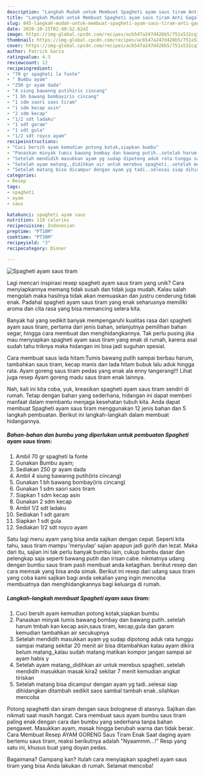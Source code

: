 ```yaml
---
description: "Langkah Mudah untuk Membuat Spagheti ayam saus tiram Anti Gagal"
title: "Langkah Mudah untuk Membuat Spagheti ayam saus tiram Anti Gagal"
slug: 845-langkah-mudah-untuk-membuat-spagheti-ayam-saus-tiram-anti-gagal
date: 2020-10-15T02:49:52.624Z
image: https://img-global.cpcdn.com/recipes/acb547a247d426b5/751x532cq70/spagheti-ayam-saus-tiram-foto-resep-utama.jpg
thumbnail: https://img-global.cpcdn.com/recipes/acb547a247d426b5/751x532cq70/spagheti-ayam-saus-tiram-foto-resep-utama.jpg
cover: https://img-global.cpcdn.com/recipes/acb547a247d426b5/751x532cq70/spagheti-ayam-saus-tiram-foto-resep-utama.jpg
author: Patrick Garza
ratingvalue: 4.3
reviewcount: 12
recipeingredient:
- "70 gr spagheti la fonte"
- " Bumbu ayam"
- "250 gr ayam dada"
- "4 siung bawanng putihiris cincang"
- "1 bh bawang bombayiris cincang"
- "1 sdm saori saos tiram"
- "1 sdm kecap asin"
- "2 sdm kecap"
- "1/2 sdt ladaku"
- "1 sdt garam"
- "1 sdt gula"
- "1/2 sdt royco ayam"
recipeinstructions:
- "Cuci bersih ayam kemudian potong kotak,siapkan bumbu"
- "Panaskan minyak tumis bawang bombay dan bawang putih..setelah harum tmbah kan kecap asin,saus tiram, kecap,gula dan garam kemudian tambahkan air secukupnya"
- "Setelah mendidih masukkan ayam yg sudap dipotong aduk rata tunggu sampai matang sekitar 20 menit air bisa ditambahkan kalau ayam dikira belum matang,,kalau sudah matang matikan kompor jangan sampai air ayam habis y"
- "Setelah ayam matang,,didihkan air untuk merebus spagheti..setelah mendidih masukkan masak kira2 sekitar 7 menit kemudian angkat tiriskan"
- "Setelah matang bisa dicampur dengan ayam yg tadi..selesai siap dihidangkan ditambah sedikit saos sambal tambah enak..silahkan mencoba"
categories:
- Resep
tags:
- spagheti
- ayam
- saus

katakunci: spagheti ayam saus 
nutrition: 119 calories
recipecuisine: Indonesian
preptime: "PT10M"
cooktime: "PT30M"
recipeyield: "3"
recipecategory: Dinner

---
```



![Spagheti ayam saus tiram](https://img-global.cpcdn.com/recipes/acb547a247d426b5/751x532cq70/spagheti-ayam-saus-tiram-foto-resep-utama.jpg)

Lagi mencari inspirasi resep spagheti ayam saus tiram yang unik? Cara menyiapkannya memang tidak susah dan tidak juga mudah. Kalau salah mengolah maka hasilnya tidak akan memuaskan dan justru cenderung tidak enak. Padahal spagheti ayam saus tiram yang enak seharusnya memiliki aroma dan cita rasa yang bisa memancing selera kita.

Banyak hal yang sedikit banyak mempengaruhi kualitas rasa dari spagheti ayam saus tiram, pertama dari jenis bahan, selanjutnya pemilihan bahan segar, hingga cara membuat dan menghidangkannya. Tak perlu pusing jika mau menyiapkan spagheti ayam saus tiram yang enak di rumah, karena asal sudah tahu triknya maka hidangan ini bisa jadi suguhan spesial.

Cara membuat saus lada hitam:Tumis bawang putih sampai berbau harum, tambahkan saus tiram, kecap manis dan lada hitam bubuk lalu aduk hingga rata. Ayam goreng saus tiram pedas yang enak ala enny tangerang!!! Lihat juga resep Ayam goreng madu saus tiram enak lainnya.


Nah, kali ini kita coba, yuk, kreasikan spagheti ayam saus tiram sendiri di rumah. Tetap dengan bahan yang sederhana, hidangan ini dapat memberi manfaat dalam membantu menjaga kesehatan tubuh kita. Anda dapat membuat Spagheti ayam saus tiram menggunakan 12 jenis bahan dan 5 langkah pembuatan. Berikut ini langkah-langkah dalam membuat hidangannya.

<!--inarticleads1-->

##### Bahan-bahan dan bumbu yang diperlukan untuk pembuatan Spagheti ayam saus tiram:

1. Ambil 70 gr spagheti la fonte
1. Gunakan  Bumbu ayam;
1. Sediakan 250 gr ayam dada
1. Ambil 4 siung bawanng putih(iris cincang)
1. Gunakan 1 bh bawang bombay(iris cincang)
1. Gunakan 1 sdm saori saos tiram
1. Siapkan 1 sdm kecap asin
1. Gunakan 2 sdm kecap
1. Ambil 1/2 sdt ladaku
1. Sediakan 1 sdt garam
1. Siapkan 1 sdt gula
1. Sediakan 1/2 sdt royco ayam


Satu lagi menu ayam yang bisa anda sajikan dengan cepat. Seperti kita tahu, saus tiram mampu &#39;menyulap&#39; sajian apapun jadi gurih dan lezat. Maka dari itu, sajian ini tak perlu banyak bumbu lain, cukup bumbu dasar dan pelengkap saja seperti bawang putih dan irisan cabe. nikmatnya udang dengan bumbu saus tiram pasti membuat anda ketagihan. berikut resep dan cara memsak yang bisa anda simak. Berikut ini resep dari udang saus tiram yang coba kami sajikan bagi anda sekalian yang ingin mencoba membuatnya dan menghidangkannya bagi keluarga di rumah. 

<!--inarticleads2-->

##### Langkah-langkah membuat Spagheti ayam saus tiram:

1. Cuci bersih ayam kemudian potong kotak,siapkan bumbu
1. Panaskan minyak tumis bawang bombay dan bawang putih..setelah harum tmbah kan kecap asin,saus tiram, kecap,gula dan garam kemudian tambahkan air secukupnya
1. Setelah mendidih masukkan ayam yg sudap dipotong aduk rata tunggu sampai matang sekitar 20 menit air bisa ditambahkan kalau ayam dikira belum matang,,kalau sudah matang matikan kompor jangan sampai air ayam habis y
1. Setelah ayam matang,,didihkan air untuk merebus spagheti..setelah mendidih masukkan masak kira2 sekitar 7 menit kemudian angkat tiriskan
1. Setelah matang bisa dicampur dengan ayam yg tadi..selesai siap dihidangkan ditambah sedikit saos sambal tambah enak..silahkan mencoba


Potong spaghetti dan siram dengan saus bolognese di atasnya. Sajikan dan nikmati saat masih hangat. Cara membuat saus ayam bumbu saus tiram paling enak dengan cara dan bumbu yang sederhana tanpa bahan pengawet. Masukkan ayam, masak hingga berubah warna dan tidak berair. Cara Membuat Resep AYAM GORENG Saus Tiram Enak Saat daging ayam bertemu saus tiram, reaksi berikutnya adalah &#34;Nyaammm…!&#34; Resp yang satu ini, khusus buat yang doyan pedas. 

Bagaimana? Gampang kan? Itulah cara menyiapkan spagheti ayam saus tiram yang bisa Anda lakukan di rumah. Selamat mencoba!
